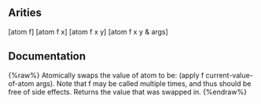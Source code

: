 ## Arities
[atom f]
[atom f x]
[atom f x y]
[atom f x y & args]

## Documentation
{%raw%}
Atomically swaps the value of atom to be:
  (apply f current-value-of-atom args). Note that f may be called
  multiple times, and thus should be free of side effects.  Returns
  the value that was swapped in.
{%endraw%}
